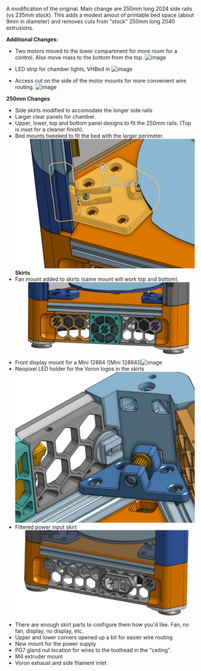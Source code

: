 A modification of the original. Main change are 250mm long 2024 side rails (vs 235mm stock).
This adds a modest amout of printable bed space (about 9mm in diameter) and removes cuts from "stock" 250mm long 2040 extrusions.

**Additional Changes:**
* Two motors moved to the lower compartment for more room for a control. Also move mass to the bottom from the top.
  ![image](https://github.com/Sands45/Doron-Velta---250mm/assets/46139487/7141c12c-2e13-4793-89b4-0874ed768708)

* LED strip for chamber lights, VHBed in
  ![image](https://github.com/Sands45/Doron-Velta---250mm/assets/46139487/1079a754-f9e6-4fb5-a937-fc0d2f181a8c)

* Access cut on the side of the motor mounts for more convenient wire routing.
![image](https://github.com/Sands45/Doron-Velta---250mm/assets/46139487/b9057314-f50c-4b8c-81d8-c311971ab48a)

 
**250mm Changes**
  * Side skirts modified to accomodate the longer side rails
  * Larger clear panels for chamber.
  * Upper, lower, top and bottom panel designs to fit the 250mm rails. (Top is inset for a cleaner finish).
  * Bed mounts tweeked to fit the bed with the larger perimeter.
  ![Bed Mount](https://github.com/Sands45/Doron-Velta---250mm/blob/main/images/Bed%20Mount.png?raw=true)
**Skirts**
  * Fan mount added to skirts (same mount will work top and bottom).
    ![Fam Mount](https://github.com/Sands45/Doron-Velta---250mm/blob/main/images/Bottom%20Fan.png?raw=true)
  * Front display mount for a Mini 12864
    ![Mini 12864](![image](https://github.com/Sands45/Doron-Velta---250mm/assets/46139487/b7e607e9-833e-4b3b-8b49-38b0f470b9c8)
  * Neopixel LED holder for the Voron logos in the skirts
    ![Neopixel and M5 Idler](https://github.com/Sands45/Doron-Velta---250mm/blob/main/images/Neopixel%20and%20M5%20idler.png?raw=true)
  * Filtered power input skirt
    ![Filtered power input](https://github.com/Sands45/Doron-Velta---250mm/blob/main/images/Power%20inlet%20skirt.png?raw=true)
  * There are enough skirt parts to configure them how you'd like. Fan, no fan, display, no display, etc.
* Upper and lower corners opened up a bit for easier wire routing
* New mount for the power supply
* PG7 gland nut location for wires to the toolhead in the "ceiling".
* M4 extruder mount
* Voron exhaust and side filament inlet

